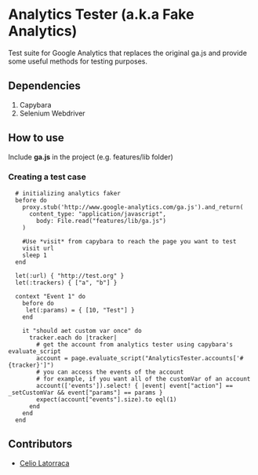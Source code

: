 # Analytics Tester (a.k.a Fake Analytics)

  Test suite for Google Analytics that replaces the original ga.js and provide some useful methods for testing purposes.

## Dependencies
  1. Capybara
  2. Selenium Webdriver

## How to use

   Include **ga.js** in the project (e.g. features/lib folder)

### Creating a test case

````
  # initializing analytics faker
  before do
    proxy.stub('http://www.google-analytics.com/ga.js').and_return(
      content_type: "application/javascript",
        body: File.read("features/lib/ga.js")
    )

    #Use *visit* from capybara to reach the page you want to test
    visit url
    sleep 1
  end

  let(:url) { "http://test.org" }
  let(:trackers) { ["a", "b"] }

  context "Event 1" do
    before do
     let(:params) = { [10, "Test"] }
    end

    it "should aet custom var once" do
      tracker.each do |tracker|
        # get the account from analytics tester using capybara's evaluate_script
        account = page.evaluate_script("AnalyticsTester.accounts['#{tracker}']")
        # you can access the events of the account
        # for example, if you want all of the customVar of an account
        account(['events']).select! { |event| event["action"] == _setCustomVar && event["params"] == params }
        expect(account["events"].size).to eql(1)
      end      
    end
  end
````




## Contributors

  - [Celio Latorraca](https://github.com/celiofonseca)

